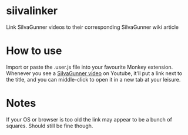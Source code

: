 # siivalinker
Link SiIvaGunner videos to their corresponding SiIvaGunner wiki article

# How to use
Import or paste the .user.js file into your favourite Monkey extension. Whenever you see a [SiIvaGunner video](https://www.youtube.com/watch?v=VlmDPC6ai4Y) on Youtube, it'll put a link next to the title, and you can middle-click to open it in a new tab at your leisure.

# Notes
If your OS or browser is too old the link may appear to be a bunch of squares. Should still be fine though.
